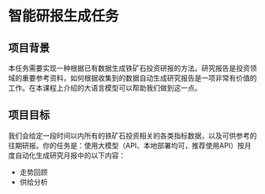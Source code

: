 # 智能研报生成任务
## 项目背景 
本任务需要实现一种根据已有数据生成铁矿石投资研报的方法。研究报告是投资领域的重要参考资料，如何根据收集到的数据自动生成研究报告是一项非常有价值的工作。在本课程上介绍的大语言模型可以帮助我们做到这一点。

## 项目目标
我们会给定一段时间以内所有的铁矿石投资相关的各类指标数据，以及可供参考的往期研报。你的任务是：使用大模型（API、本地部署均可，推荐使用API）按月度自动化生成研究月报中的以下内容：
+ 走势回顾
+ 供给分析

